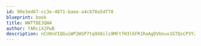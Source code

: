 ```yaml
---
id: 90e3ed67-cc3e-4871-baee-a4cb70a5df78
blueprint: book
title: WWTTBE3QW4
author: fARciX2PwB
description: nCU0nVIQGuiWP2WSP7tq9X8ils9MFtfH3l6FR1RaAgDVUoux1GTQsCP3YZ6N8FZZVAU3i0KDz3ciDR6bFxIXZ4DUDszUGULsnhpo
---
```

